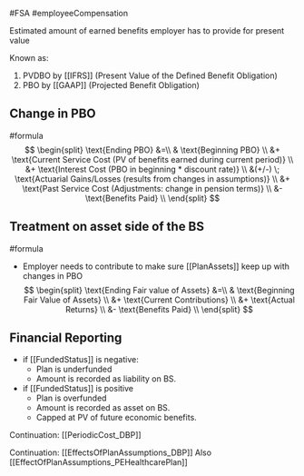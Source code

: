 #FSA #employeeCompensation 

Estimated amount of earned benefits employer has to provide for present value

Known as: 
1. PVDBO by [[IFRS]] (Present Value of the Defined Benefit Obligation) 
2. PBO by [[GAAP]] (Projected Benefit Obligation)

## Change in PBO
#formula 
$$ 
 \begin{split} 
 \text{Ending PBO} &=\\ 
 & \text{Beginning PBO} \\ 
 &+ \text{Current Service Cost (PV of benefits earned during current period)} \\ 
 &+ \text{Interest Cost (PBO in beginning * discount rate)} \\ 
 &(+/-) \; \text{Actuarial Gains/Losses (results from changes in assumptions)} \\ 
 &+ \text{Past Service Cost (Adjustments: change in pension terms)} \\ 
 &- \text{Benefits Paid} \\ 
 \end{split} 
$$

## Treatment on asset side of the BS
#formula 
- Employer needs to contribute to make sure [[PlanAssets]] keep up with changes in PBO
$$ 
 \begin{split} 
 \text{Ending Fair value of Assets} &=\\
 & \text{Beginning Fair Value of Assets} \\ 
 &+ \text{Current Contributions} \\ 
 &+ \text{Actual Returns} \\ 
 &- \text{Benefits Paid} \\ 
 \end{split} 
$$

## Financial Reporting 
- if [[FundedStatus]] is negative: 
	- Plan is underfunded 
	- Amount is recorded as liability on BS. 
- if [[FundedStatus]] is positive 
	- Plan is overfunded
	- Amount is recorded as asset on BS.  
	- Capped at PV of future economic benefits. 

Continuation:  [[PeriodicCost_DBP]]

Continuation: [[EffectsOfPlanAssumptions_DBP]]
Also [[EffectOfPlanAssumptions_PEHealthcarePlan]]
